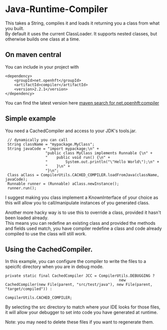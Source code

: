 Java-Runtime-Compiler
=====================

This takes a String, compiles it and loads it returning you a class from what you built.  
By default it uses the current ClassLoader.  It supports nested classes, but otherwise builds one class at a time.

## On maven central

You can include in your project with

    <dependency>
        <groupId>net.openhft</groupId>
        <artifactId>compiler</artifactId>
        <version>2.2.1</version>
    </dependency>
    
You can find the latest version here [maven search for net.openhft:compiler](http://search.maven.org/#browse%7C842970587)

## Simple example

You need a CachedCompiler and access to your JDK's tools.jar.

     // dynamically you can call
     String className = "mypackage.MyClass";
     String javaCode = "import mypackage;\n" +
                      "public class MyClass implements Runnable {\n" +
                      "    public void run() {\n" +
                      "        System.out.println("\"Hello World\");\n" +
                      "    }\n" +
                      "}\n";
     Class aClass = CompilerUtils.CACHED_COMPILER.loadFromJava(className, javaCode);
     Runnable runner = (Runnable) aClass.newInstance();
     runner.run();
     
I suggest making you class implement a KnownInterface of your choice as this will allow you to call/manipulate instances of you generated class.

Another more hacky way is to use this to override a class, provided it hasn't been loaded already.  
This means you can redefine an existing class and provided the methods and fields used match,
you have compiler redefine a class and code already compiled to use the class will still work.

## Using the CachedCompiler.

In this example, you can configure the compiler to write the files to a speicifc directory when you are in debug mode.
       
    private static final CachedCompiler JCC = CompilerUtils.DEBUGGING ?
                                                       new CachedCompiler(new File(parent, "src/test/java"), new File(parent, "target/compiled")) :
                                                       CompilerUtils.CACHED_COMPILER;
     
By selecting the src directory to match where your IDE looks for those files, it will allow your debugger to set into code you have generated at runtime.

Note: you may need to delete these files if you want to regenerate them.